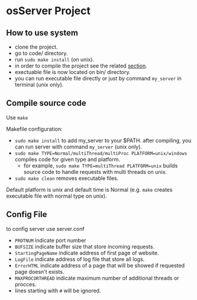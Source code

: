 # osServer Project

## How to use system
+ clone the project.
+ go to code/ directory.
+ run `sudo make install` (on unix).
+ in order to compile the project see the related [section](##compile-source-code).
+ exectuable file is now located on bin/ directory.
+ you can run executable file directly or just by command `my_server` in terminal (unix only).

## Compile source code
Use `make`

Makefile configuration:

+ `sudo make install` to add my_server to your $PATH. after compiling, you can run server with command `my_server` (unix only).
+ `sudo make TYPE=Normal/multiThread/multiProc PLATFORM=unix/windows` compiles code for given type and platform.
  * for example, `sudo make TYPE=multiThread PLATFORM=unix` builds source code to handle requests with multi threads on unix.
+ `sudo make clean` removes executable files.

Default platform is unix and default time is Normal (e.g. `make` creates executable file with normal type on unix).

## Config File

to config server use server.conf 

+ `PROTNUM` indicate port number 
+ `BUFSIZE` indicate buffer size that store incoming requests. 
+ `StartingPageName` indicate address of first page of website. 
+ `LogFile` indicate address of log file that store all logs. 
+ `ErrorHTML` indicate address of a page that will be showed if requested page doesn't exists. 
+ `MAXPROCORTHREAD` indicate maximum number of additional threads or procces.
+ lines starting with `#` will be ignored.

